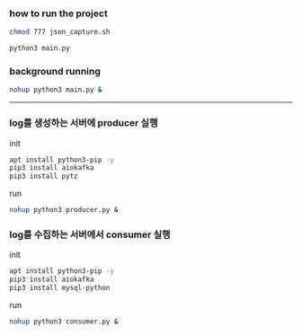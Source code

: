 ### how to run the project  
```bash
chmod 777 json_capture.sh
```

```bash
python3 main.py
```

### background running  
```bash
nohup python3 main.py &
```

---
### log를 생성하는 서버에 producer 실행
init
```bash
apt install python3-pip -y
pip3 install aiokafka
pip3 install pytz
```

run
```bash
nohup python3 producer.py &
```



### log를 수집하는 서버에서 consumer 실행
init
```bash 
apt install python3-pip -y
pip3 install aiokafka
pip3 install mysql-python

```
run
```bash
nohup python3 consumer.py &
```